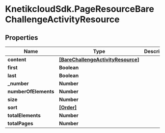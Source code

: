 # KnetikcloudSdk.PageResourceBareChallengeActivityResource

## Properties
Name | Type | Description | Notes
------------ | ------------- | ------------- | -------------
**content** | [**[BareChallengeActivityResource]**](BareChallengeActivityResource.md) |  | [optional] 
**first** | **Boolean** |  | [optional] 
**last** | **Boolean** |  | [optional] 
**_number** | **Number** |  | [optional] 
**numberOfElements** | **Number** |  | [optional] 
**size** | **Number** |  | [optional] 
**sort** | [**[Order]**](Order.md) |  | [optional] 
**totalElements** | **Number** |  | [optional] 
**totalPages** | **Number** |  | [optional] 


